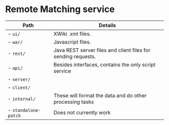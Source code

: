 Remote Matching service
=======================
Path                     | Details
-------------------------|---------------------------------
- ```ui/```	             | XWiki .xml files.
- ```war/```	         | Javascript files.
- ```rest/```	         | Java REST server files and client files for sending requests.
    - ```api/```         | Besides interfaces, contains the only script service
    - ```server/```      |
    - ```client/```      |
- ```internal/```        | These will format the data and do other processing tasks
- ```standalone-patch``` | Does not currently work
